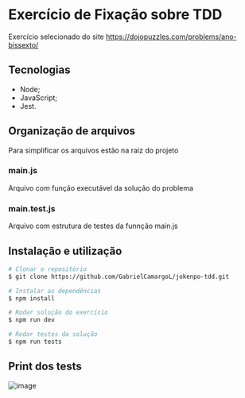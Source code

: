 # Exercício de Fixação sobre TDD

Exercício selecionado do site https://dojopuzzles.com/problems/ano-bissexto/

## Tecnologias 

- Node;
- JavaScript;
- Jest.

## Organização de arquivos

Para simplificar os arquivos estão na raiz do projeto

### main.js
Arquivo com função executável da solução do problema

### main.test.js
Arquivo com estrutura de testes da funnção main.js

## Instalação e utilização

```bash
# Clonar o repositório
$ git clone https://github.com/GabrielCamargoL/jokenpo-tdd.git

# Instalar as dependências
$ npm install

# Rodar solução do exercício
$ npm run dev

# Rodar testes da solução
$ npm run tests
```
## Print dos tests

![image](https://github.com/JoaoM-py/QTS-Ano_bissexto-/assets/80930525/d76cc3aa-8ce9-4b8a-9d10-8e74c57ba08a)



